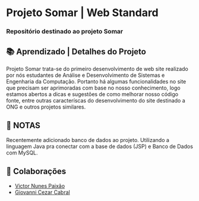 # Projeto Somar | Web Standard

### Repositório destinado ao projeto Somar

## 📚 Aprendizado | Detalhes do Projeto

Projeto Somar trata-se do primeiro desenvolvimento  de web site realizado por nós estudantes de Análise e Desenvolvimento de Sistemas e Engenharia da Computação. Portanto há algumas funcionalidades no site que precisam ser aprimoradas com base no nosso conhecimento, logo estamos abertos a dicas e sugestões de como melhorar nosso código fonte,
entre outras caracteríscas do desenvolvimento do site destinado a ONG e outros projetos similares.

## 📒 NOTAS
Recentemente adicionado banco de dados ao projeto. Utilizando a linguagem Java pra conectar com a base de dados (JSP) e Banco de Dados com MySQL.


## 🤝 Colaborações

- [Victor Nunes Paixão]()
- [Giovanni Cezar Cabral]()

